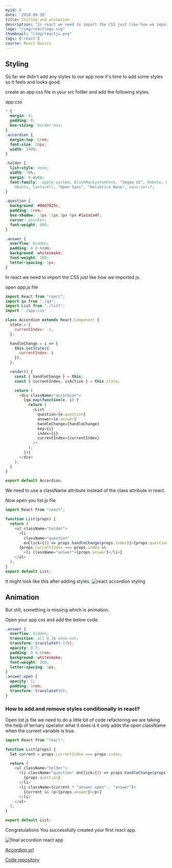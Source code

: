 ```yaml
---
myid: 8
date: '2018-09-10'
title: Styling and animation
description: "In react we need to import the CSS just like how we imported js.We need to use a className attribute instead of the class attribute in react."
logo: "/img/reactlogo.svg"
thumbnail: "/img/reactjs.png"
tags: ['react']
course: React Basics
---
```


## Styling

So far we didn't add any styles to our app now it's time to add some styles
so it feels and looks good.

create an app.css file in your src folder and add the following styles.

*app.css*

```css
* {
  margin: 0;
  padding: 0;
  box-sizing: border-box;
}
.accordion {
  margin-top: 6rem;
  font-size: 20px;
  width: 100%;
}

.holder {
  list-style: none;
  width: 70%;
  margin: 0 auto;
  font-family: -apple-system, BlinkMacSystemFont, "Segoe UI", Roboto, Oxygen,
    Ubuntu, Cantarell, "Open Sans", "Helvetica Neue", sans-serif;
}

.question {
  background: #00d7825c;
  padding: 1rem;
  box-shadow: -1px -1px 3px 0px #1a1a1a4f;
  cursor: pointer;
  font-weight: 400;
}

.answer {
  overflow: hidden;
  padding: 0 0.6rem;
  background: whitesmoke;
  font-weight: 200;
  letter-spacing: 1px;
}

```

In react we need to import the CSS just like how we imported js.


open *app.js* file

```javascript
import React from "react";
import qa from "./qa";
import List from "./list";
import './app.css'

class Accordion extends React.Component {
  state = {
    currentIndex: -1,
  };

  handleChange = i => {
    this.setState({
      currentIndex: i
    });
  };

  render() {
    const { handleChange } = this;
    const { currentIndex, isActive } = this.state;

    return (
      <div className="accordion">
        {qa.map(function(e, i) {
          return (
            <List
              question={e.question}
              answer={e.answer}
              handleChange={handleChange}
              key={i}
              index={i}
              currentIndex={currentIndex}
            />
          );
        })}
      </div>
    );
  }
}

export default Accordion;
```
We need to use a className attribute instead of the class attribute in react.

Now open you list.js file

```javascript
import React from "react";

function List(props) {
  return (
    <ul className="holder">
      <li
        className="question"
        onClick={() => props.handleChange(props.index)}>{props.question}</li>
      {props.currentIndex === props.index &&
        <li className="answer">{props.answer}</li>}
    </ul>
  );
}
export default List;
```

It might look like this after adding styles.
![react accordion styling](acstyle.png)


## Animation

But still, something is missing which is animation.

Open your app.css and add the below code.

```css
.answer {
  overflow: hidden;
  transition: all 0.3s ease-out;
  transform: translateY(-11%);
  opacity: 0.7;
  padding: 0 0.6rem;
  background: whitesmoke;
  font-weight: 200;
  letter-spacing: 1px;
}
.answer.open {
  opacity: 1;
  padding: 1rem;
  transform: translateY(0);
}
```

### How to add and remove styles conditionally in react?

Open list.js file we need to do a little bit of code refactoring.we are taking the help of ternary operator what it does is it only adds the open className when the current variable is true.

```javascript
import React from "react";

function List(props) {
  let current = props.currentIndex === props.index;

  return (
    <ul className="holder">
      <li className="question" onClick={() => props.handleChange(props.index)}>
        {props.question}
      </li>
      <li className={current ? "answer open" : "answer"}>
        {current && <p>{props.answer}</p>}
      </li>
    </ul>
  );
}

export default List;
```

Congratulations You successfully created your first react app.

![final accordion react app](finalapp.gif)

[Accordion url](https://saigowthamr.github.io/reactaccordion/)

[Code repository](https://github.com/saigowthamr/reactaccordion)